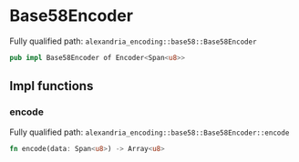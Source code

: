 # Base58Encoder

Fully qualified path: `alexandria_encoding::base58::Base58Encoder`

```rust
pub impl Base58Encoder of Encoder<Span<u8>>
```

## Impl functions

### encode

Fully qualified path: `alexandria_encoding::base58::Base58Encoder::encode`

```rust
fn encode(data: Span<u8>) -> Array<u8>
```


